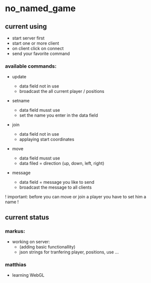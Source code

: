 # no_named_game
## current using

- start server first
- start one or more client
- on client click on connect
- send your favorite command

### available commands:
- update
    - data field not in use
    - broadcast the all current player / positions

- setname
    - data field musst use
    - set the name you enter in the data field

- join
    - data field not in use
    - applaying start coordinates


- move
    - data field musst use
    - data filed  = direction (up, down, left, right)

- message
    - data field = message you like to send
    - broadcast the message to all clients

! important: before you can move or join a player you have to set him a name !

## current status
### markus:
- working on server:
    - (adding basic functionallity)
    - json strings for tranfering player, positions, use ...
### matthias
- learning WebGL
